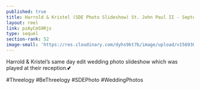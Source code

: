 ```yaml
---
published: true
title: Harrold & Kristel (SDE Photo Slideshow) St. John Paul II - September 2019
layout: reel
link: pzAyCmS9Rjs
type: sequel
section-rank: 52
image-small: 'https://res.cloudinary.com/dyhs9kt7b/image/upload/v1569300454/IMG_7936a.jpg'
---
```

Harrold & Kristel’s same day edit wedding photo slideshow which was played at their reception.💕

#Threelogy #BeThreelogy #SDEPhoto #WeddingPhotos
